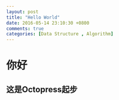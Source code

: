 ```yaml
---
layout: post
title: "Hello World"
date: 2016-05-14 23:10:30 +0800
comments: true
categories: [Data Structure , Algorithm]
---
```

# 你好 
## 这是Octopress起步

